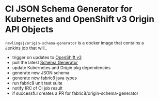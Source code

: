 CI JSON Schema Generator for Kubernetes and OpenShift v3 Origin API Objects
===========================================================================

`rawlingsj/origin-schema-generator` is a docker image that contains a Jenkins job that will..

- trigger on updates to [OpenShift v3](https://github.com/openshift/origin)
- pull the latest [Schema Generator](https://github.com/fabric8io/origin-schema-generator) 
- update Kubernetes and Origin pkg dependencies
- generate new JSON schema
- generate new fabric8 java types
- run fabric8 unit test suite
- notify IRC of CI job result
- if successful creates a PR for fabric8/origin-schema-generator
